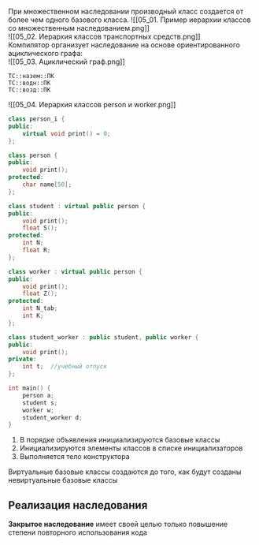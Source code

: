 При множественном наследовании производный класс создается от более чем одного базового класса.
![[05_01. Пример иерархии классов со множественным наследованием.png]]  
![[05_02. Иерархия классов транспортных средств.png]]  
Компилятор организует наследование на основе ориентированного ациклического графа:  
![[05_03. Ациклический граф.png]]  
```
ТС::назем::ПК
ТС::водн::ПК
ТС::возд::ПК
```
![[05_04. Иерархия классов person и worker.png]]  
```cpp
class person_i {
public:
	virtual void print() = 0;
};

class person {
public:
	void print();
protected:
	char name[50];
};

class student : virtual public person {
public:
	void print();
	float S();
protected:
	int N;
	float R;
};

class worker : virtual public person {
public:
	void print();
	float Z();
protected:
	int N_tab;
	int K;
};

class student_worker : public student, public worker {
public:
	void print();
private:
	int t;  //учебный отпуск
};

int main() {
	person a;
	student s;
	worker w;
	student_worker d;
}
```
1. В порядке объявления инициализируются базовые классы
2. Инициализируются элементы классов в списке инициализаторов
3. Выполняется тело конструктора
  
Виртуальные базовые классы создаются до того, как будут созданы невиртуальные базовые классы
## Реализация наследования
**Закрытое наследование** имеет своей целью только повышение степени повторного использования кода 